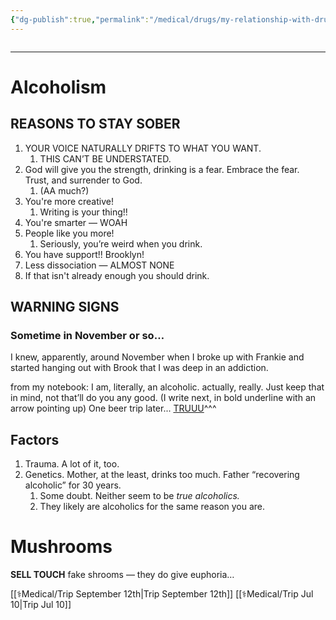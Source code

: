 ```yaml
---
{"dg-publish":true,"permalink":"/medical/drugs/my-relationship-with-drugs/","tags":["Medical"]}
---
```



```table-of-contents
```
- - -
# Alcoholism 

## REASONS TO STAY SOBER
1. YOUR VOICE NATURALLY DRIFTS TO WHAT YOU WANT.
	1. THIS CAN’T BE UNDERSTATED.
2. God will give you the strength, drinking is a fear. Embrace the fear. Trust, and surrender to God.
	1. (AA much?)
3. You're more creative! 
	1. Writing is your thing!!
4. You're smarter — WOAH
5. People like you more! 
	1. Seriously, you’re weird when you drink.
6. You have support!! Brooklyn!
7. Less dissociation — ALMOST NONE
8. If that isn't already enough you should drink. 

## WARNING SIGNS
### Sometime in November or so…
I knew, apparently, around November when I broke up with Frankie and started hanging out with Brook that I was deep in an addiction.

from my notebook:
I am, literally, an alcoholic. 
actually, really.
Just keep that in mind,
not that’ll do you any good.
(I write next, in bold underline with an arrow pointing up)
		One beer trip later...
			<u>TRUUU</u>^^^


## Factors
1. Trauma. A lot of it, too.
2. Genetics. Mother, at the least, drinks too much. Father “recovering alcoholic” for 30 years. 
	1. Some doubt. Neither seem to be *true alcoholics.*
	2. They likely are alcoholics for the same reason you are.


# Mushrooms
**SELL TOUCH** fake shrooms — they do give euphoria…

[[⚕️Medical/Trip September 12th\|Trip September 12th]]
[[⚕️Medical/Trip Jul 10\|Trip Jul 10]]

